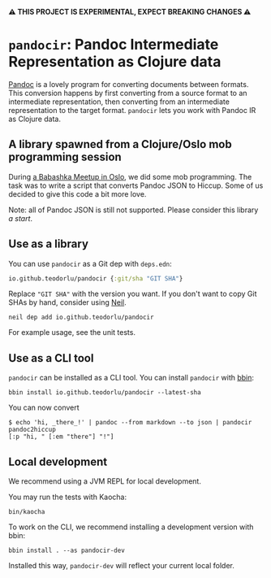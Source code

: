 **⚠️ THIS PROJECT IS EXPERIMENTAL, EXPECT BREAKING CHANGES ⚠️**

# `pandocir`: Pandoc Intermediate Representation as Clojure data

[Pandoc] is a lovely program for converting documents between formats.
This conversion happens by first converting from a source format to an intermediate representation, then converting from an intermediate representation to the target format.
`pandocir` lets you work with Pandoc IR as Clojure data.

[Pandoc]: https://pandoc.org/

## A library spawned from a Clojure/Oslo mob programming session

During [a Babashka Meetup in Oslo], we did some mob programming.
The task was to write a script that converts Pandoc JSON to Hiccup.
Some of us decided to give this code a bit more love.

Note: all of Pandoc JSON is still not supported.
Please consider this library _a start_.

[a Babashka Meetup in Oslo]: https://www.meetup.com/clojure-oslo/events/300614179/

## Use as a library

You can use `pandocir` as a Git dep with `deps.edn`:

``` clojure
io.github.teodorlu/pandocir {:git/sha "GIT SHA"}
```

Replace `"GIT SHA"` with the version you want.
If you don't want to copy Git SHAs by hand, consider using [Neil].

    neil dep add io.github.teodorlu/pandocir

For example usage, see the unit tests.

[Neil]: https://github.com/babashka/neil

## Use as a CLI tool

`pandocir` can be installed as a CLI tool.
You can install `pandocir` with [bbin]:

    bbin install io.github.teodorlu/pandocir --latest-sha

You can now convert

    $ echo 'hi, _there_!' | pandoc --from markdown --to json | pandocir pandoc2hiccup
    [:p "hi, " [:em "there"] "!"]

[bbin]: https://github.com/babashka/bbin

## Local development

We recommend using a JVM REPL for local development.

You may run the tests with Kaocha:

    bin/kaocha

To work on the CLI, we recommend installing a development version with bbin:

    bbin install . --as pandocir-dev

Installed this way, `pandocir-dev` will reflect your current local folder.
